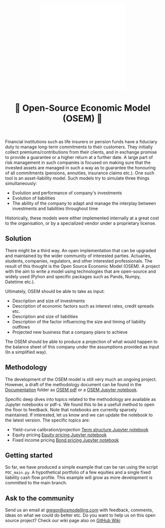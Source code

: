 <div align="center">
  <a href="https://github.com/open-source-modelling" target="_blank">
    <picture>
      <img src="images/Open-source modelling-logos_transparent.png" width=280 alt="Logo"/>
    </picture>
  </a>
</div>


<h1 align="center" style="border-botom: none">
  <b>
    🐍 Open-Source Economic Model (OSEM) 🐍     
  </b>
</h1>

</br>

Financial institutions such as life insurers or pension funds have a fiduciary duty to manage long-term commitments to their customers. They initially collect premiums/contributions from their clients, and in exchange promise to provide a guarantee or a higher return at a further date. A large part of risk management in such companies is focused on making sure that the invested assets are managed in such a way as to guarantee the honouring of all commitments (pensions, annuities, insurance claims etc.). One such tool is an asset-liability model. Such models try to simulate three things simultaneously:
 - Evolution and performance of company's investments
 - Evolution of liabilities
 - The ability of the company to adapt and manage the interplay between investments and liabilities throughout time  

Historically, these models were either implemented internally at a great cost to the organisation, or by a specialized vendor under a proprietary license. 

## Solution
There might be a third way. An open implementation that can be upgraded and maintained by the wider community of interested parties. Actuaries, students, companies, regulators, and other interested professionals. The result of this thought is the Open Source Economic Model (OSEM). A project with the aim to write a model using technologies that are open-source and widely used (Pyhon and specific packages such as Pands, Numpy, Datetime etc.).

Ultimately, OSEM should be able to take as input:
 - Description and size of investments
 - Description of economic factors such as interest rates, credit spreads etc.
 - Description and size of liabilities
 - Description of the factor influencing the size and timing of liability outflows
 - Projected new business that a company plans to achieve

The OSEM should be able to produce a projection of what would happen to the balance sheet of this company under the assumptions provided as input (In a simplified way). 

## Methodology
The development of the OSEM model is still very much an ongoing project. However, a draft of the methodology document can be found in the [Documentation] folder as [OSEM pdf] or a [OSEM Jupyter notebook].

Specific deep dives into topics related to the methodology are available as Jupyter notebooks or pdf-s. We found this to be a usefull method to open the floor to feedback. Note that notebooks are currently sparsely maintained. If interested, let us know and we can update the notebook to the latest version. The specific topics are:
 - Yield-curve calibration/projection [Term structure Jupyter notebook] 
 - Equity pricing [Equity pricing Jupyter notebook]
 - Fixed income pricing [Bond pricing Jupyter notebook]

## Getting started
So far, we have produced a simple example that can be ran using the script `POC_main.py`. A hypothetical portfolio of a few equities and a single fixed liability cash flow profile. This example will grow as more development is committed to the main branch.

## Ask to the community
Send us an email at gregor@osmodelling.com with feedback, comments, ideas on what we could do better etc. Do you want to help us on this open source project?
Check our wiki page also on [GitHub Wiki]

[GitHub Wiki]: https://github.com/open-source-modelling/Open_Source_Economic_Model/wiki/Introduction
[Documentation]:https://github.com/open-source-modelling/Open_Source_Economic_Model/tree/main/Documentation
[OSEM pdf]:https://github.com/open-source-modelling/Open_Source_Economic_Model/blob/main/Documentation/OSEM_Documentation_draft.pdf
[OSEM Jupyter notebook]:https://github.com/open-source-modelling/Open_Source_Economic_Model/blob/main/Documentation/OSEM_Documentation_draft.ipynb
[Term structure Jupyter notebook]:https://github.com/open-source-modelling/Open_Source_Economic_Model/blob/main/Documentation/_PROJECTION%20OF%20THE%20RISK%20FREE%20CURVE%20AND%20RECALIBRATION_v2.pdf
[Equity pricing Jupyter notebook]:https://github.com/open-source-modelling/Open_Source_Economic_Model/blob/main/Documentation/_PROTOTYPE%20EQUITY%20PRICING_v2.pdf
[Bond pricing Jupyter notebook]: https://github.com/open-source-modelling/Open_Source_Economic_Model/blob/main/Documentation/_PROTOTYPE%20BOND%20PRICING_v2.pdf
